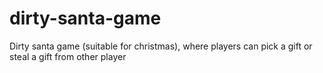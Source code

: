 # dirty-santa-game
Dirty santa game (suitable for christmas), where players can pick a gift or steal a gift from other player
